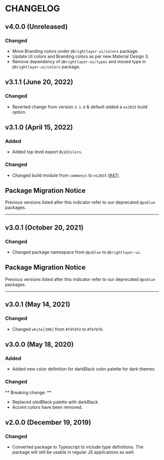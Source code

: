 # CHANGELOG

## v4.0.0 (Unreleased)

### Changed

-   Move Branding colors under `@brightlayer-ui/colors` package.
-   Update UI colors and Branding colors as per new Material Design 3.
-   Remove dependency of `@brightlayer-ui/types` and moved type in `@brightlayer-ui/colors` package.

## v3.1.1 (June 20, 2022)

### Changed

-   Reverted change from version `3.1.0` & default added a `es2015` build option.

## v3.1.0 (April 15, 2022)

### Added

-   Added top level export `BLUIColors`.

### Changed

-   Changed build module from `commonjs` to `es2015` ([#47](https://github.com/etn-ccis/blui-colors/issues/47)).

## Package Migration Notice

Previous versions listed after this indicator refer to our deprecated `@pxblue` packages.

---

## v3.0.1 (October 20, 2021)

### Changed

-   Changed package namespace from `@pxblue` to `@brightlayer-ui`.

## Package Migration Notice

Previous versions listed after this indicator refer to our deprecated `@pxblue` packages.

---

## v3.0.1 (May 14, 2021)

### Changed

-   Changed `white[100]` from `#fdfdfd` to `#fbfbfb`.

## v3.0.0 (May 18, 2020)

### Added

-   Added new color definition for darkBlack color palette for dark themes.

### Changed

** Breaking change: **

-   Replaced oledBlack palette with darkBlack.
-   Accent colors have been removed.

## v2.0.0 (December 19, 2019)

### Changed

-   Converted package to Typescript to include type definitions. The package will still be usable in regular JS applications as well.

